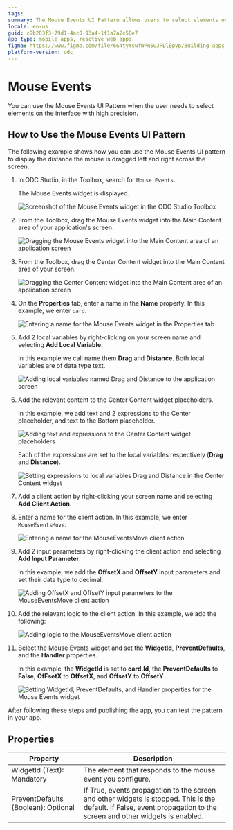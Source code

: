 ```yaml
---
tags:
summary: The Mouse Events UI Pattern allows users to select elements on the interface with high precision.
locale: en-us
guid: c9b283f3-79d1-4ac0-93a4-1f1a7a2c50e7
app_type: mobile apps, reactive web apps
figma: https://www.figma.com/file/6G4tyYswfWPn5uJPDlBpvp/Building-apps?type=design&node-id=3208%3A21331&t=ZwHw8hXeFhwYsO5V-1
platform-version: odc
---
```

# Mouse Events

You can use the Mouse Events UI Pattern when the user needs to select elements on the interface with high precision.

## How to Use the Mouse Events UI Pattern

The following example shows how you can use the Mouse Events UI pattern to display the distance the mouse is dragged left and right across the screen.

1. In ODC Studio, in the Toolbox, search for `Mouse Events`.

    The Mouse Events widget is displayed.

    ![Screenshot of the Mouse Events widget in the ODC Studio Toolbox](images/mouseevents-1-ss.png "Mouse Events Widget in ODC Studio Toolbox")

1. From the Toolbox, drag the Mouse Events widget into the Main Content area of your application's screen.

    ![Dragging the Mouse Events widget into the Main Content area of an application screen](images/mouseevents-2-ss.png "Dragging Mouse Events Widget to Main Content Area")

1. From the Toolbox, drag the Center Content widget into the Main Content area of your screen.
 
    ![Dragging the Center Content widget into the Main Content area of an application screen](images/mouseevents-3-ss.png "Center Content Widget in Main Content Area")

1. On the **Properties** tab, enter a name in the **Name** property. In this example, we enter `card`.

    ![Entering a name for the Mouse Events widget in the Properties tab](images/mouseevents-4-ss.png "Naming the Mouse Events Widget")

1. Add 2 local variables by right-clicking on your screen name and selecting **Add Local Variable**.

    In this example we call name them **Drag** and **Distance**. Both local variables are of data type text.

    ![Adding local variables named Drag and Distance to the application screen](images/mouseevents-5-ss.png "Adding Local Variables")

1. Add the relevant content to the Center Content widget placeholders. 

   In this example, we add text and 2 expressions to the Center placeholder, and text to the Bottom placeholder. 

   ![Adding text and expressions to the Center Content widget placeholders](images/mouseevents-6-ss.png "Content in Center Content Widget")

   Each of the expressions are set to the local variables respectively (**Drag** and **Distance**). 

   ![Setting expressions to local variables Drag and Distance in the Center Content widget](images/mouseevents-7-ss.png "Expressions Set to Local Variables")

1. Add a client action by right-clicking your screen name and selecting **Add Client Action**. 

1. Enter a name for the client action. In this example, we enter `MouseEventsMove`.

   ![Entering a name for the MouseEventsMove client action](images/mouseevents-8-ss.png "Creating MouseEventsMove Client Action")

1. Add 2 input parameters by right-clicking the client action and selecting **Add Input Parameter**.

    In this example, we add the **OffsetX** and **OffsetY** input parameters and set their data type to decimal.

    ![Adding OffsetX and OffsetY input parameters to the MouseEventsMove client action](images/mouseevents-9-ss.png "Adding Input Parameters to Client Action")

1. Add the relevant logic to the client action. In this example, we add the following:

    ![Adding logic to the MouseEventsMove client action](images/mouseevents-10-ss.png "Logic for MouseEventsMove Client Action")

1. Select the Mouse Events widget and set the **WidgetId**, **PreventDefaults**, and the **Handler** properties. 

    In this example, the **WidgetId** is set to **card.Id**, the **PreventDefaults** to **False**, **OfFsetX** to **OffsetX**, and **OffsetY** to **OffsetY**.

    ![Setting WidgetId, PreventDefaults, and Handler properties for the Mouse Events widget](images/mouseevents-11-ss.png "Configuring Mouse Events Widget Properties")

After following these steps and publishing the app, you can test the pattern in your app.

## Properties

| **Property**                        | **Description**                                                                                                                                                      |
|-------------------------------------|----------------------------------------------------------------------------------------------------------------------------------------------------------------------|
| WidgetId (Text): Mandatory          | The element that responds to the mouse event you configure.                                                                                                          |
| PreventDefaults (Boolean): Optional | If True, events propagation to the screen and other widgets is stopped. This is the default. If False, event propagation to the screen and other widgets is enabled. |
